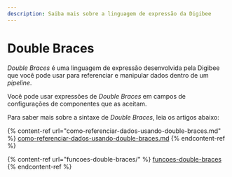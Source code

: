 ```yaml
---
description: Saiba mais sobre a linguagem de expressão da Digibee
---
```


# Double Braces

_Double Braces_ é uma linguagem de expressão desenvolvida pela Digibee que você pode usar para referenciar e manipular dados dentro de um _pipeline_.&#x20;

Você pode usar expressões de _Double Braces_ em campos de configurações de componentes que as aceitam.&#x20;

Para saber mais sobre a sintaxe de _Double Braces_, leia os artigos abaixo:

{% content-ref url="como-referenciar-dados-usando-double-braces.md" %}
[como-referenciar-dados-usando-double-braces.md](como-referenciar-dados-usando-double-braces.md)
{% endcontent-ref %}

{% content-ref url="funcoes-double-braces/" %}
[funcoes-double-braces](funcoes-double-braces/)
{% endcontent-ref %}
